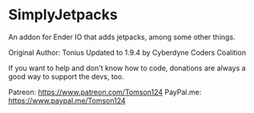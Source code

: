 SimplyJetpacks
==============

An addon for Ender IO that adds jetpacks, among some other things.

Original Author: Tonius
Updated to 1.9.4 by Cyberdyne Coders Coalition

If you want to help and don't know how to code, donations are always a good way to support the devs, too.

Patreon:    https://www.patreon.com/Tomson124
PayPal.me:  https://www.paypal.me/Tomson124
